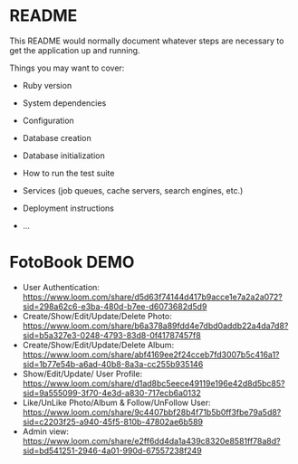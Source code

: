 # README

This README would normally document whatever steps are necessary to get the
application up and running.

Things you may want to cover:

* Ruby version

* System dependencies

* Configuration

* Database creation

* Database initialization

* How to run the test suite

* Services (job queues, cache servers, search engines, etc.)

* Deployment instructions

* ...
# FotoBook DEMO

* User Authentication: https://www.loom.com/share/d5d63f74144d417b9acce1e7a2a2a072?sid=298a62c6-e3ba-480d-b7ee-d6073682d5d9
* Create/Show/Edit/Update/Delete Photo: https://www.loom.com/share/b6a378a89fdd4e7dbd0addb22a4da7d8?sid=b5a327e3-0248-4793-83d8-0f41787457f8
* Create/Show/Edit/Update/Delete Album: https://www.loom.com/share/abf4169ee2f24cceb7fd3007b5c416a1?sid=1b77e54b-a6ad-40b8-8a3a-cc255b935146
* Show/Edit/Update/ User Profile: https://www.loom.com/share/d1ad8bc5eece49119e196e42d8d5bc85?sid=9a555099-3f70-4e3d-a830-717ecb6a0132
* Like/UnLike Photo/Album & Follow/UnFollow User: https://www.loom.com/share/9c4407bbf28b4f71b5b0ff3fbe79a5d8?sid=c2203f25-a940-45f5-810b-47802ae6b589
* Admin view: https://www.loom.com/share/e2ff6dd4da1a439c8320e8581ff78a8d?sid=bd541251-2946-4a01-990d-67557238f249    
